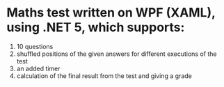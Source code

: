 # Maths test written on WPF (XAML), using .NET 5, which supports:
1. 10 questions
2. shuffled positions of the given answers for different executions of the test
3. an added timer
4. calculation of the final result from the test and giving a grade

